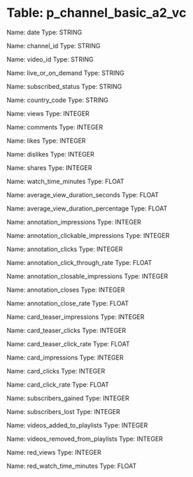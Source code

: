 Table: p_channel_basic_a2_vc
============================

Name: date
Type: STRING

Name: channel_id
Type: STRING

Name: video_id
Type: STRING

Name: live_or_on_demand
Type: STRING

Name: subscribed_status
Type: STRING

Name: country_code
Type: STRING

Name: views
Type: INTEGER

Name: comments
Type: INTEGER

Name: likes
Type: INTEGER

Name: dislikes
Type: INTEGER

Name: shares
Type: INTEGER

Name: watch_time_minutes
Type: FLOAT

Name: average_view_duration_seconds
Type: FLOAT

Name: average_view_duration_percentage
Type: FLOAT

Name: annotation_impressions
Type: INTEGER

Name: annotation_clickable_impressions
Type: INTEGER

Name: annotation_clicks
Type: INTEGER

Name: annotation_click_through_rate
Type: FLOAT

Name: annotation_closable_impressions
Type: INTEGER

Name: annotation_closes
Type: INTEGER

Name: annotation_close_rate
Type: FLOAT

Name: card_teaser_impressions
Type: INTEGER

Name: card_teaser_clicks
Type: INTEGER

Name: card_teaser_click_rate
Type: FLOAT

Name: card_impressions
Type: INTEGER

Name: card_clicks
Type: INTEGER

Name: card_click_rate
Type: FLOAT

Name: subscribers_gained
Type: INTEGER

Name: subscribers_lost
Type: INTEGER

Name: videos_added_to_playlists
Type: INTEGER

Name: videos_removed_from_playlists
Type: INTEGER

Name: red_views
Type: INTEGER

Name: red_watch_time_minutes
Type: FLOAT

